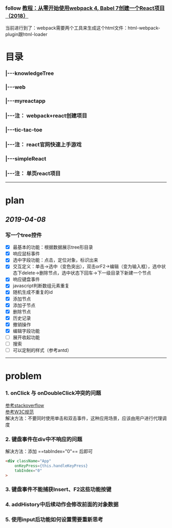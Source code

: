 ### follow [教程：从零开始使用webpack 4, Babel 7创建一个React项目（2018）](https://zhuanlan.zhihu.com/p/47704649)
当前进行到了：webpack需要两个工具来生成这个html文件：html-webpack-plugin跟html-loader

# 目录

### |---knowledgeTree
### |---web
###     |---myreactapp
###         |---注： webpack+react创建项目
###     |---tic-tac-toe
###         |---注： react官网快速上手游戏
###     |---simpleReact 
###         |---注： 单页react项目

-------------

# plan
## *2019-04-08*
### 写一个tree控件
- [x] 最基本的功能：根据数据展示tree形目录
- [X] 响应鼠标事件
- [X] 选中字段功能：点击，定位对象，标识出来
- [X] 交互定义：单击->选中（变色突出），双击orF2->编辑（变为输入框），选中状态下delete->删除节点，选中状态下回车->下一级目录下新建一个节点
- [X] 响应键盘事件
- [X] javascript判断数组元素重复
- [x] 随机生成不重复的id
- [X] 添加节点
- [X] 添加子节点
- [X] 删除节点
- [X] 历史记录
- [X] 撤销操作
- [X] 编辑字段功能
- [ ] 展开收起功能
- [ ] 搜索
- [ ] 可以定制的样式（参考antd）

--------------

# problem
### 1. onClick 与 onDoubleClick冲突的问题
[参考stackoverflow](https://stackoverflow.com/questions/25777826/onclick-works-but-ondoubleclick-is-ignored-on-react-component)  
[参考W3C规范](https://www.w3.org/TR/DOM-Level-3-Events/#event-type-dblclick)  
解决方法：不要同时使用单击和双击事件，这种应用场景，应该由用户进行代理调度  

### 2. 键盘事件在div中不响应的问题  
解决方法：添加 ==tabIndex="0"== 后即可
```html
<div className="App"
    onKeyPress={this.handleKeyPress}
    tabIndex="0"
>
```

### 3. 键盘事件不能捕获Insert、F2这些功能按键

### 4. addHistory中后续动作会修改前面的对象数据

### 5. 使用input后功能如何设置需要重新思考

